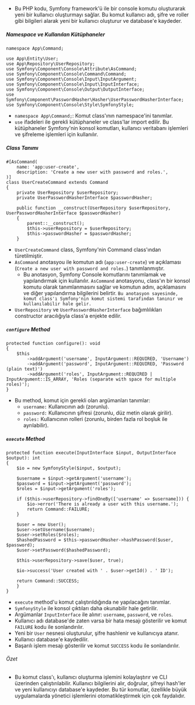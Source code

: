 + Bu PHP kodu, Symfony framework'ü ile bir console komutu oluşturarak yeni bir kullanıcı oluşturmayı sağlar. Bu komut kullanıcı adı, şifre ve roller gibi bilgileri alarak yeni bir kullanıcı oluşturur ve database'e kaydeder.

##### Namespace ve Kullanılan Kütüphaneler
~~~~~~~
namespace App\Command;

use App\Entity\User;
use App\Repository\UserRepository;
use Symfony\Component\Console\Attribute\AsCommand;
use Symfony\Component\Console\Command\Command;
use Symfony\Component\Console\Input\InputArgument;
use Symfony\Component\Console\Input\InputInterface;
use Symfony\Component\Console\Output\OutputInterface;
use Symfony\Component\PasswordHasher\Hasher\UserPasswordHasherInterface;
use Symfony\Component\Console\Style\SymfonyStyle;
~~~~~~~
+ `namespace App\Command;`: Komut class'ının namespace'ini tanımlar.
+ `use` ifadeleri ile gerekli kütüphaneler ve class'lar import edilir. Bu kütüphaneler Symfony'nin konsol komutları, kullanıcı veritabanı işlemleri ve şifreleme işlemleri için kullanılır.

##### Class Tanımı
~~~~~~~
#[AsCommand(
    name: 'app:user-create',
    description: 'Create a new user with password and roles.',
)]
class UserCreateCommand extends Command
{
    private UserRepository $userRepository;
    private UserPasswordHasherInterface $passwordHasher;

    public function __construct(UserRepository $userRepository, UserPasswordHasherInterface $passwordHasher)
    {
        parent::__construct();
        $this->userRepository = $userRepository;
        $this->passwordHasher = $passwordHasher;
    }
~~~~~~~
+ `UserCreateCommand` class, Symfony'nin Command class'ından türetilmiştir.
+ `AsCommand` anotasyou ile komutun adı (`app:user-create`) ve açıklaması (`Create a new user with password and roles.`) tanımlanmıştır.
  - Bu anotasyon, Symfony Console komutlarını tanımlamak ve yapılandırmak için kullanılır. `AsCommand` anotasyonu, class'ın bir konsol komutu olarak tanımlanmasını sağlar ve komutun adını, açıklamasını ve diğer yapılandırma bilgilerini belirtir. `Bu anotasyon sayesinde, komut class'ı Symfony'nin komut sistemi tarafından tanınır ve kullanılabilir hale gelir.`
+ `UserRepository` ve `UserPasswordHasherInterface` bağımlılıkları constructor aracılığıyla class'a enjekte edilir.

##### `configure` Method
~~~~~~~
protected function configure(): void
{
    $this
        ->addArgument('username', InputArgument::REQUIRED, 'Username')
        ->addArgument('password', InputArgument::REQUIRED, 'Password (plain text)')
        ->addArgument('roles', InputArgument::REQUIRED | InputArgument::IS_ARRAY, 'Roles (separate with space for multiple roles)');
}
~~~~~~~
+ Bu method, komut için gerekli olan argümanları tanımlar:
  - `username:` Kullanıcının adı (zorunlu).
  - `password:` Kullanıcının şifresi (zorunlu, düz metin olarak girilir).
  - `roles:` Kullanıcının rolleri (zorunlu, birden fazla rol boşluk ile ayrılabilir).

##### `execute` Method
~~~~~~~
protected function execute(InputInterface $input, OutputInterface $output): int
{
    $io = new SymfonyStyle($input, $output);

    $username = $input->getArgument('username');
    $password = $input->getArgument('password');
    $roles = $input->getArgument('roles');

    if ($this->userRepository->findOneBy(['username' => $username])) {
        $io->error('There is already a user with this username.');
        return Command::FAILURE;
    }

    $user = new User();
    $user->setUsername($username);
    $user->setRoles($roles);
    $hashedPassword = $this->passwordHasher->hashPassword($user, $password);
    $user->setPassword($hashedPassword);

    $this->userRepository->save($user, true);

    $io->success('User created with ' . $user->getId() . ' ID');

    return Command::SUCCESS;
    }
}
~~~~~~~
+ `execute` method'u komut çalıştırıldığında ne yapılacağını tanımlar.
+ `SymfonyStyle` ile konsol çıktıları daha okunabilir hale getirilir.
+ Argümanlar `InputInterface` ile alınır: `username`, `password`, ve `roles`.
+ Kullanıcı adı database'de zaten varsa bir hata mesajı gösterilir ve komut `FAILURE` kodu ile sonlandırılır.
+ Yeni bir `User` nesnesi oluşturulur, şifre hashlenir ve kullanıcıya atanır.
+ Kullanıcı database'e kaydedilir.
+ Başarılı işlem mesajı gösterilir ve komut `SUCCESS` kodu ile sonlandırılır.

###### Özet
+ Bu komut class'ı, kullanıcı oluşturma işlemini kolaylaştırır ve CLI üzerinden çalıştırılabilir. Kullanıcı bilgilerini alır, doğrular, şifreyi hash'ler ve yeni kullanıcıyı database'e kaydeder. Bu tür komutlar, özellikle büyük uygulamalarda yönetici işlemlerini otomatikleştirmek için çok faydalıdır.
